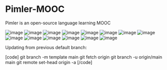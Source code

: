 # Pimler-MOOC
Pimler is an open-source language learning MOOC

![image](https://github.com/NSP-Community/Pimler-MOOC/assets/24304449/0018da23-05fe-461a-9b71-227b5340ab80)
![image](https://github.com/NSP-Community/Pimler-MOOC/assets/24304449/bed19780-b8fe-404d-98e9-2b455fbfb7af)
![image](https://github.com/NSP-Community/Pimler-MOOC/assets/24304449/a54fba43-e95b-48dd-8d16-e05ae9ca6cba)
![image](https://github.com/NSP-Community/Pimler-MOOC/assets/24304449/937abd2f-5e86-4d7e-8647-dfbc14d5a1cd)
![image](https://github.com/NSP-Community/Pimler-MOOC/assets/24304449/889c785d-db51-459e-bbf4-592c6de6aa99)
![image](https://github.com/NSP-Community/Pimler-MOOC/assets/24304449/7ce6c696-b039-43f3-9053-bb952edb22f8)
![image](https://github.com/NSP-Community/Pimler-MOOC/assets/24304449/c504d8df-cecd-4772-a55b-08fef27a00fd)
![image](https://github.com/NSP-Community/Pimler-MOOC/assets/24304449/74cd4e46-b00c-4e09-afb4-786bfbf2b6a1)
![image](https://github.com/NSP-Community/Pimler-MOOC/assets/24304449/f7cd501e-ed8d-4dc3-b2cc-fe91d3e718ec)
![image](https://github.com/NSP-Community/Pimler-MOOC/assets/24304449/c6ae372d-e5b2-4e36-ae39-85cb1fd78131)
![image](https://github.com/NSP-Community/Pimler-MOOC/assets/24304449/720fa7e0-256e-444c-8f81-f946894ab807)
![image](https://github.com/NSP-Community/Pimler-MOOC/assets/24304449/aa9374b8-c6ef-49da-b987-97faba6ec812)
![image](https://github.com/NSP-Community/Pimler-MOOC/assets/24304449/c7de5c7c-1af1-468b-a70b-78cd215c3cb7)
![image](https://github.com/NSP-Community/Pimler-MOOC/assets/24304449/3a54e672-4864-488a-93be-a18c120d2605)

Updating from previous default branch:

[code]
git branch -m template main
git fetch origin
git branch -u origin/main main
git remote set-head origin -a
[/code]
